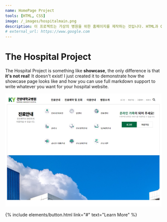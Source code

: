 ```yaml
---
name: HomePage Project
tools: [HTML, CSS]
image: /_images/hospitalmain.png
description: 이 프로젝트는 가상의 병원을 위한 홈페이지를 제작하는 것입니다. HTML과 CSS를 사용하여, 병원의 정보와 서비스를 소개하는 페이지를 구성하였습니다.
# external_url: https://www.google.com
---
```

# The Hospital Project

The Hospital Project is something like **showcase**, the only difference is that **it's not real**! It doesn't exist! I just created it to demonstrate how the showcase page looks like and how you can use full markdown support to write whatever you want for your hospital website.

![preview](./_images/hospitalmain.png)
 
<p class="text-center">
{% include elements/button.html link="#" text="Learn More" %}
</p>

